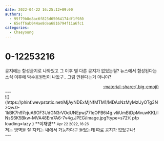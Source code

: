 ```yaml
---
date: 2022-04-22 16:25:12+09:00
authors:
  - 99f79b8e8ac6f823d65064174df1f980
  - 65eff6ab044ae8dea6816794f11a6fc1
categories:
  - Chaeyoung
---
```


# 0-12253216

<div class="post-container" markdown="1">
<div class="content-container md-sidebar__scrollwrap" markdown="1">

공지에는 함성금지로 나와있고 그 이후 별 다른 공지가 없었는걸? 뉴스에서 함성된다는 소식 이후에 박수응원법이 나왔구.. 그럼 안된다는거 아니야?

</div>
</div>

<div style="text-align: right;" markdown="1">
<a href="https://weverse.io/fromis9/fanpost/0-12253216" style="text-align: right;">:material-share:{.big-emoji}</a>
</div>
---

<div class="comments-container md-sidebar__scrollwrap" markdown="1">
<div class="comment" markdown="1">
<div class='id-container' markdown="1">
![](https://phinf.wevpstatic.net/MjAyNDExMjNfMTM1/MDAxNzMyMzUyOTg3NzQw.0-1kBK7h97cjuA6OF3UdGN3rVOdUNEpwj77IqOPB6i4g.vliiUmBtDpMvuwKKLiINsS6K5Bkw-MVA48Em7A6-7v4g.JPEG/image.jpg?type=s72){ pfp loading=lazy }
**<span class="artist">이채영</span>** <small>Apr 22 2022, 16:26</small><br>
</div>
<div class='comment-body' markdown="1">
저는 방역을 잘 지키는 내에서 가능하다구 들었는데 따로 공지가 없었구나!
</div>
</div>
</div>
---

